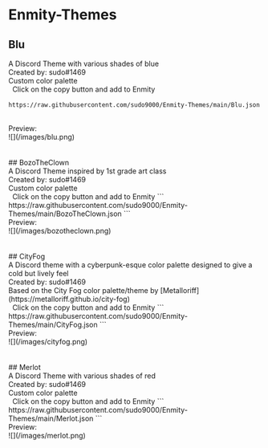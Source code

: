 # Enmity-Themes

## Blu <br>
A Discord Theme with various shades of blue <br>
Created by: sudo#1469 <br>
Custom color palette <br>
&nbsp;&nbsp;Click on the copy button and add to Enmity
```
https://raw.githubusercontent.com/sudo9000/Enmity-Themes/main/Blu.json
```
<br>
Preview: <br>
![](/images/blu.png)
<br>
<br>
<br>
## BozoTheClown <br>
A Discord Theme inspired by 1st grade art class <br>
Created by: sudo#1469 <br>
Custom color palette <br>
&nbsp;&nbsp;Click on the copy button and add to Enmity
```
https://raw.githubusercontent.com/sudo9000/Enmity-Themes/main/BozoTheClown.json
```
<br>
Preview: <br>
![](/images/bozotheclown.png)
<br>
<br>
<br>
## CityFog <br>
A Discord theme with a cyberpunk-esque color palette designed to give a cold but lively feel <br>
Created by: sudo#1469 <br>
Based on the City Fog color palette/theme by [Metalloriff](https://metalloriff.github.io/city-fog) <br>
&nbsp;&nbsp;Click on the copy button and add to Enmity
```
https://raw.githubusercontent.com/sudo9000/Enmity-Themes/main/CityFog.json
```
<br>
Preview: <br>
![](/images/cityfog.png)
<br>
<br>
<br>
## Merlot <br>
A Discord Theme with various shades of red <br>
Created by: sudo#1469 <br>
Custom color palette <br>
&nbsp;&nbsp;Click on the copy button and add to Enmity
```
https://raw.githubusercontent.com/sudo9000/Enmity-Themes/main/Merlot.json
```
<br>
Preview: <br>
![](/images/merlot.png)
<br>
<br>
<br>
